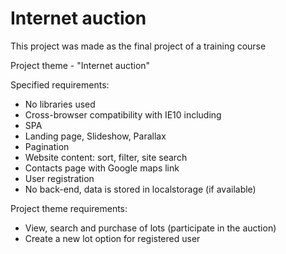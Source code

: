 # Internet auction
This project was made as the final project of a training course 

Project theme - "Internet auction" 

Specified requirements: 
- No libraries used 
- Cross-browser compatibility with IE10 including 
- SPA
- Landing page, Slideshow, Parallax
- Pagination
- Website content: sort, filter, site search 
- Contacts page with Google maps link  
- User registration 
- No back-end, data is stored in localstorage (if available)

Project theme requirements: 
- View, search and purchase of lots (participate in the auction)
- Create a new lot option for registered user 
